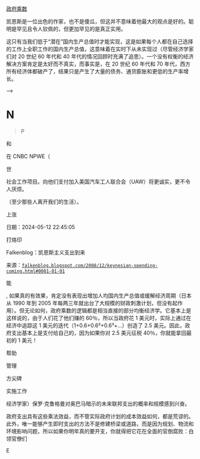 [政府乘数](http://zh.wikipedia.org/wiki/政府支出乘数)

凯恩斯是一位出色的作家，也不是傻瓜，但这并不意味着他最大的观点是好的。聪明是罕见且令人钦佩的，但更加罕见的是真正实用。

这只有当我们低于“潜在”国内生产总值时才能实现，这是如果每个人都在自己选择的工作上全职工作的国内生产总值，这意味着在实时下从未实现过（尽管经济学家们对 20 世纪 60 年代和 40 年代的情况回顾时充满了追思）。一个没有权衡的经济解决方案肯定是太好而不真实，而事实是，在 20 世纪 60 年代和 70 年代，西方所有经济体都破产了，结果只是产生了大量的债务、通货膨胀和更低的生产率增长。

-->

# N

> P

和

在 CNBC NPWE（

世

社会工作项目。向他们支付加入美国汽车工人联合会（UAW）将更诚实，更不令人厌烦。

（至少那些人离开我们的生活）。

上涨

日期：2024-05-12 22:45:05

打烙印

Falkenblog：凯恩斯主义支出到来

来源：[`falkenblog.blogspot.com/2008/12/keynesian-spending-coming.html#0001-01-01`](http://falkenblog.blogspot.com/2008/12/keynesian-spending-coming.html#0001-01-01)

能

, 如果真的有效果，肯定没有表现出增加人均国内生产总值或缓解经济周期（日本从 1990 年到 2005 年每两三年就出台了大规模的财政刺激计划，但没有起作用）。但无论如何，政府乘数的逻辑都是相当直接的部分均衡经济学。它基本上是这样说的，由于人们花了他们赚的 60％，所以当政府花 1 美元时，实际上通过在经济中追踪这 1 美元的迭代（1+0.6+0.6²+0.6³+...）创造了 2.5 美元。因此，政府支出基本上是支付给自己的，因为如果你对 2.5 美元征税 40％，你就能拿回最初的 1 美元！

帮助

管理

方尖碑

实施工作

经济学家）保罗·克鲁格曼对奥巴马暗示的未来联邦支出的概率和规模感到兴奋。 

政府支出具有这些乘法效益，而不管实际政府计划的成本效益如何，都是荒谬的。此外，唯一能够产生即时支出的方法不是修建桥梁或道路，而是因为规划、物流和环境影响问题，所以如果你明年真的要开支，你就得把它花在全面的官倒腐败：白领官僚们

E

<!--yml

![](https://blogger.googleusercontent.com/img/b/R29vZ2xl/AVvXsEg1Z1K2QuNi0ATHfeRWsdnOUSfVZ3b9oFxX7MPb6v5rhO6O79wfEHkIrxUfaOyqwHujdsdZnpTW-B6Yi0LpmXLbgXwnvHt_LN4B9EAx_PMCXlJiqCRQQNjCkP4keOuEVZe5Fl3y2Q/s1600-h/keynes-1.jpg)

[工作银行](http://maggiesnotebook.blogspot.com/2008/11/uaw-jobs-bank-breaks-bank-organized.html)

在重要的事情上是正确的。他的《通论》的概括是胡言乱语，仿佛经济就是一个流体动力泵；激励、期望、政府借贷和政府开支的性质并不重要。泰勒·考温是

[博文《通论》](http://www.marginalrevolution.com/marginalrevolution/2008/11/new-mr-book-clu.html)

，但虽然是开创性的作品，但也是错误的。过去有很多曾经流行的理论不起作用，所以出于历史原因阅读它们是毫无帮助的(就像其他一些错误的标志性著作: 《在萨摩亚成年》， 《寂静的春天》 ，《人类的性行为》和《本我与超我》)。

凯恩斯的重点是排斥赛氏定律，即供给创造自己的需求，与新理论相对立，即政府开支，经过合理管理，可以保持经济“充分就业”。需求管理取得了怎样的成果？通货膨胀螺旋上升及其不可避免的灾难，对更大规模政府开支的理性解释，以及在成长理论方面浪费了大量时间。对凯恩斯来说，创业和创富是对任何投资过程的描述，无论是政治局、暴君还是积极的利润最大化者。南希·佩洛西，比尔·盖茨——有何不同？聪明，是的。明智，不。

叔本华说，所有真理都经历三个阶段。首先，被嘲笑。接着，遭到强烈反对。最后，它被承认为是不言而喻的。相反的是，对当前知识潮流提出的深刻见解：首先被称为革命性的，接着发现没有真实的实证断言，最后被认定为只是“启发性”的。

许多经济学家认为，尽管其中存在矛盾，一些关于“安乐死房主”的不幸措辞(正值俄罗斯的富农正在真正地接受安乐死)，但该书的伟大之处在于它创立了我们所知道的宏观经济学，因此才能“解决”大萧条。我认为 1936 年之前的大萧条和经常性的衰退，要比之后处理得更好。

如冯·米泽（见

[这里](http://laissez-fairerepublic.com/SaysLawofMarkets.html)

):

> 他的贡献在于为富有权势的人提供了政策上的明显理由……他的成就在于对早已实践的政策进行合乎逻辑的合理化。

经济学界泰斗保罗·萨缪尔森对凯恩斯的《通论》有最恰当的描述：

> 这是一本写得很糟糕，组织混乱的书……它傲慢、脾气不好，充满了争论……充斥着许多混乱：非自愿失业，工资单位，储蓄和投资的平等，乘数的定时，边际效益对利率的影响以及许多其他问题……洞察和直觉在乏味的代数之间相互交织。尴尬的定义突然让位给令人难忘的华彩乐段。当最终掌握时，我们发现其分析显而易见且同时又是新的。简而言之，这是一部天才的作品。

以那种推理，我们所有人都只是离天才几罐啤酒的距离。由于某种原因，确实聪明的数学家对那些看起来很聪明但毫无疑问的人高度敏感，仿佛他们扭曲推理，以至于像 X 一样聪明的人如此肯定地相信 Y 的唯一方式是，Y 是真的！我们所学的社会科学的高智力历史更多地是基于思想家的磁性和不可渗透的自信，而不是像他们是否正确这样的次要问题。
